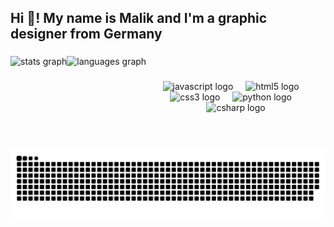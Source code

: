 <h2 align="left">Hi 👋! My name is Malik and I'm a graphic designer from Germany</h2>

###

<div align="center">
  &nbsp;
  <img align="left" src="https://github-readme-stats.vercel.app/api?username=malikgdesigns&hide_title=false&hide_rank=false&show_icons=true&include_all_commits=true&count_private=true&disable_animations=false&theme=dracula&locale=en&hide_border=false" height="150" alt="stats graph"  />
  <img align="left" src="https://github-readme-stats.vercel.app/api/top-langs?username=malikgdesigns&locale=en&hide_title=false&layout=compact&card_width=320&langs_count=5&theme=dracula&hide_border=false" height="150" alt="languages graph"  />
</div>

###

<div align="center">
  <img src="https://cdn.jsdelivr.net/gh/devicons/devicon/icons/javascript/javascript-original.svg" height="30" alt="javascript logo"  />
  <img width="12" />
  <img src="https://cdn.jsdelivr.net/gh/devicons/devicon/icons/html5/html5-original.svg" height="30" alt="html5 logo"  />
  <img width="12" />
  <img src="https://cdn.jsdelivr.net/gh/devicons/devicon/icons/css3/css3-original.svg" height="30" alt="css3 logo"  />
  <img width="12" />
  <img src="https://cdn.jsdelivr.net/gh/devicons/devicon/icons/python/python-original.svg" height="30" alt="python logo"  />
  <img width="12" />
  <img src="https://upload.wikimedia.org/wikipedia/de/thumb/e/e1/Java-Logo.svg/364px-Java-Logo.svg.png?20061221200047" height="30" alt="csharp logo"  />
</div>

###
###

<br clear="both">

<div align="left">
<img src="https://raw.githubusercontent.com/malikgdesigns/malikgdesigns/output/snake.svg" alt="Snake animation" />
</div>

###
